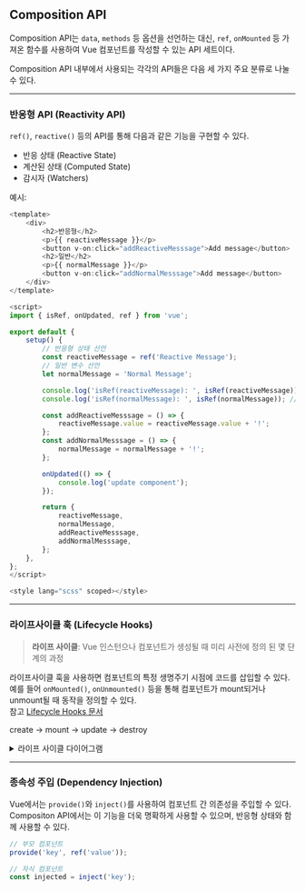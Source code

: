 ## Composition API

Composition API는 `data`, `methods` 등 옵션을 선언하는 대신, `ref`, `onMounted` 등 가져온 함수를 사용하여 Vue 컴포넌트를 작성할 수 있는 API 세트이다.

Composition API 내부에서 사용되는 각각의 API들은 다음 세 가지 주요 분류로 나눌 수 있다.

---

### 반응형 API (Reactivity API)

`ref()`, `reactive()` 등의 API를 통해 다음과 같은 기능을 구현할 수 있다.

- 반응 상태 (Reactive State)
- 계산된 상태 (Computed State)
- 감시자 (Watchers)

예시:

```js
<template>
	<div>
		<h2>반응형</h2>
		<p>{{ reactiveMessage }}</p>
		<button v-on:click="addReactiveMesssage">Add message</button>
		<h2>일반</h2>
		<p>{{ normalMessage }}</p>
		<button v-on:click="addNormalMesssage">Add message</button>
	</div>
</template>

<script>
import { isRef, onUpdated, ref } from 'vue';

export default {
	setup() {
		// 반응형 상태 선언
		const reactiveMessage = ref('Reactive Message');
		// 일반 변수 선언
		let normalMessage = 'Normal Message';

		console.log('isRef(reactiveMessage): ', isRef(reactiveMessage)); // true
		console.log('isRef(normalMessage): ', isRef(normalMessage)); // false

		const addReactiveMesssage = () => {
			reactiveMessage.value = reactiveMessage.value + '!';
		};
		const addNormalMesssage = () => {
			normalMessage = normalMessage + '!';
		};

		onUpdated(() => {
			console.log('update component');
		});

		return {
			reactiveMessage,
			normalMessage,
			addReactiveMesssage,
			addNormalMesssage,
		};
	},
};
</script>

<style lang="scss" scoped></style>
```

---

### 라이프사이클 훅 (Lifecycle Hooks)
> **라이프 사이클**: Vue 인스턴으나 컴포넌트가 생성될 때 미리 사전에 정의 된 몇 단계의 과정

라이프사이클 훅을 사용하면 컴포넌트의 특정 생명주기 시점에 코드를 삽입할 수 있다.  
예를 들어 `onMounted()`, `onUnmounted()` 등을 통해 컴포넌트가 mount되거나 unmount될 때 동작을 정의할 수 있다.  
참고 [Lifecycle Hooks 문서](https://vuejs.org/guide/essentials/lifecycle.html#lifecycle-diagram)

create → mount → update → destroy
<details>
  <summary> 라이프 사이클 다이어그램</summary>

  <br/>

  ![Vue Lifecycle](./image/lifecycle.webp)

</details>


---

### 종속성 주입 (Dependency Injection)
Vue에서는 `provide()`와 `inject()`를 사용하여 컴포넌트 간 의존성을 주입할 수 있다.
Compositon API에서는 이 기능을 더욱 명확하게 사용할 수 있으며, 반응형 상태와 함께 사용할 수 있다.
```js
// 부모 컴포넌트
provide('key', ref('value'));

// 자식 컴포넌트
const injected = inject('key');
```
